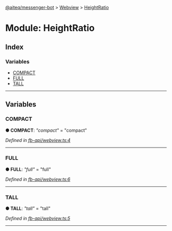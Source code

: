 [@aiteq/messenger-bot](../README.md) > [Webview](../modules/webview.md) > [HeightRatio](../modules/webview.heightratio.md)



# Module: HeightRatio

## Index

### Variables

* [COMPACT](webview.heightratio.md#compact)
* [FULL](webview.heightratio.md#full)
* [TALL](webview.heightratio.md#tall)



---
## Variables
<a id="compact"></a>

###  COMPACT

**●  COMPACT**:  *"compact"*  = "compact"

*Defined in [fb-api/webview.ts:4](https://github.com/aiteq/messenger-bot/blob/a540dbb/src/fb-api/webview.ts#L4)*





___

<a id="full"></a>

###  FULL

**●  FULL**:  *"full"*  = "full"

*Defined in [fb-api/webview.ts:6](https://github.com/aiteq/messenger-bot/blob/a540dbb/src/fb-api/webview.ts#L6)*





___

<a id="tall"></a>

###  TALL

**●  TALL**:  *"tall"*  = "tall"

*Defined in [fb-api/webview.ts:5](https://github.com/aiteq/messenger-bot/blob/a540dbb/src/fb-api/webview.ts#L5)*





___


